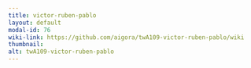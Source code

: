```yaml
---
title: victor-ruben-pablo
layout: default
modal-id: 76
wiki-link: https://github.com/aigora/twA109-victor-ruben-pablo/wiki
thumbnail: 
alt: twA109-victor-ruben-pablo
---
```

